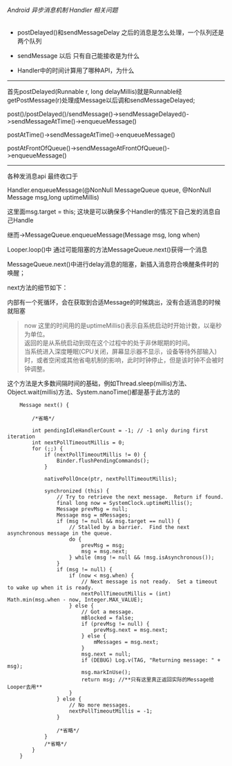 ###### Android 异步消息机制 Handler 相关问题

- postDelayed()和sendMessageDelay 之后的消息是怎么处理，一个队列还是两个队列

- sendMessage 以后 只有自己能接收是为什么

- Handler中的时间计算用了哪种API，为什么

---

首先postDelayed(Runnable r, long delayMillis)就是Runnable经getPostMessage(r)处理成Message以后调和sendMessageDelayed;

post()/postDelayed()/sendMessage()->sendMessageDelayed()->sendMessageAtTime()->enqueueMessage()

postAtTime()->sendMessageAtTime()->enqueueMessage()

postAtFrontOfQueue()->sendMessageAtFrontOfQueue()->enqueueMessage()

---

各种发消息api 最终收口于

Handler.enqueueMessage(@NonNull MessageQueue queue, @NonNull Message msg,long uptimeMillis)

这里面msg.target = this; 这块是可以确保多个Handler的情况下自己发的消息自己Handle

继而->MessageQueue.enqueueMessage(Message msg, long when)

Looper.loop()中 通过可能阻塞的方法MessageQueue.next()获得一个消息

MessageQueue.next()中进行delay消息的阻塞，新插入消息符合唤醒条件时的唤醒；

next方法的细节如下：

内部有一个死循环，会在获取到合适Message的时候跳出，没有合适消息的时候就阻塞

> now 这里的时间用的是uptimeMillis()表示自系统启动时开始计数，以毫秒为单位。  
返回的是从系统启动到现在这个过程中的处于非休眠期的时间。  
当系统进入深度睡眠(CPU关闭，屏幕显示器不显示，设备等待外部输入)时，或者空闲或其他省电机制的影响，此时时钟停止，但是该时钟不会被时钟调整。

这个方法是大多数间隔时间的基础，例如Thread.sleep(millis)方法、Object.wait(millis)方法、System.nanoTime()都是基于此方法的

``` 
    Message next() {

        /*省略*/

        int pendingIdleHandlerCount = -1; // -1 only during first iteration
        int nextPollTimeoutMillis = 0;
        for (;;) {
            if (nextPollTimeoutMillis != 0) {
                Binder.flushPendingCommands();
            }

            nativePollOnce(ptr, nextPollTimeoutMillis);

            synchronized (this) {
                // Try to retrieve the next message.  Return if found.
                final long now = SystemClock.uptimeMillis();
                Message prevMsg = null;
                Message msg = mMessages;
                if (msg != null && msg.target == null) {
                    // Stalled by a barrier.  Find the next asynchronous message in the queue.
                    do {
                        prevMsg = msg;
                        msg = msg.next;
                    } while (msg != null && !msg.isAsynchronous());
                }
                if (msg != null) {
                    if (now < msg.when) {
                        // Next message is not ready.  Set a timeout to wake up when it is ready.
                        nextPollTimeoutMillis = (int) Math.min(msg.when - now, Integer.MAX_VALUE);
                    } else {
                        // Got a message.
                        mBlocked = false;
                        if (prevMsg != null) {
                            prevMsg.next = msg.next;
                        } else {
                            mMessages = msg.next;
                        }
                        msg.next = null;
                        if (DEBUG) Log.v(TAG, "Returning message: " + msg);
                        msg.markInUse();
                        return msg; //**只有这里真正返回实际的Message给Looper去用**
                    }
                } else {
                    // No more messages.
                    nextPollTimeoutMillis = -1;
                }

                /*省略*/
            }
            /*省略*/
        }
    }
```